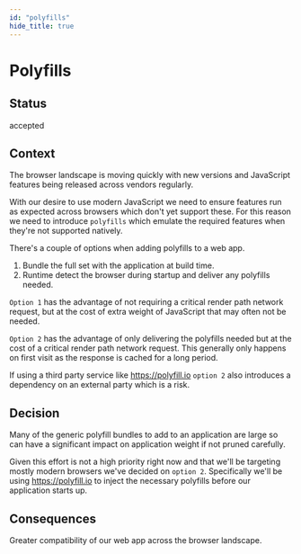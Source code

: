 ```yaml
---
id: "polyfills"
hide_title: true
---
```


# Polyfills

## Status

accepted

## Context

The browser landscape is moving quickly with new versions and JavaScript features being released
across vendors regularly.

With our desire to use modern JavaScript we need to ensure features run as expected across browsers
which don't yet support these. For this reason we need to introduce `polyfills` which emulate the
required features when they're not supported natively.

There's a couple of options when adding polyfills to a web app.

1.  Bundle the full set with the application at build time.
2.  Runtime detect the browser during startup and deliver any polyfills needed.

`Option 1` has the advantage of not requiring a critical render path network request, but at the
cost of extra weight of JavaScript that may often not be needed.

`Option 2` has the advantage of only delivering the polyfills needed but at the cost of a critical
render path network request. This generally only happens on first visit as the response is cached
for a long period.

If using a third party service like https://polyfill.io `option 2` also introduces a dependency on
an external party which is a risk.

## Decision

Many of the generic polyfill bundles to add to an application are large so can have a significant
impact on application weight if not pruned carefully.

Given this effort is not a high priority right now and that we'll be targeting mostly modern
browsers we've decided on `option 2`. Specifically we'll be using https://polyfill.io to inject the
necessary polyfills before our application starts up.

## Consequences

Greater compatibility of our web app across the browser landscape.
